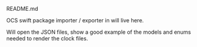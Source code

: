 README.md

OCS swift package importer / exporter in will live here.

Will open the JSON files, show a good example of the models and enums needed to render the clock files.
